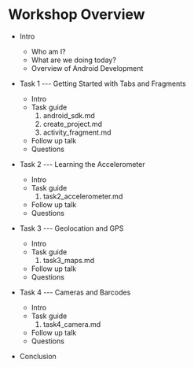 Workshop Overview
===

- Intro
    - Who am I?
    - What are we doing today?
    - Overview of Android Development

- Task 1 --- Getting Started with Tabs and Fragments
    - Intro
    - Task guide
        1) android_sdk.md
        2) create_project.md
        3) activity_fragment.md
    - Follow up talk
    - Questions

- Task 2 --- Learning the Accelerometer
    - Intro
    - Task guide
        1) task2_accelerometer.md
    - Follow up talk
    - Questions

- Task 3 --- Geolocation and GPS
    - Intro
    - Task guide
        1) task3_maps.md
    - Follow up talk
    - Questions

- Task 4 --- Cameras and Barcodes
    - Intro
    - Task guide
        1) task4_camera.md
    - Follow up talk
    - Questions

- Conclusion
